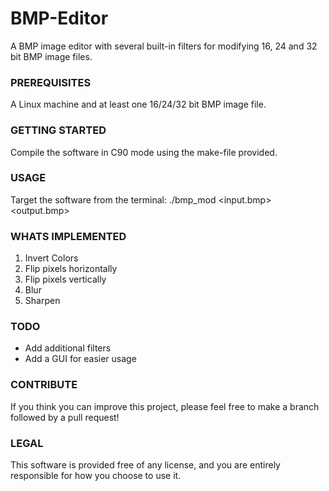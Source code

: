 # BMP-Editor
A BMP image editor with several built-in filters for modifying 16, 24 and 32 bit BMP image files.

### PREREQUISITES
A Linux machine and at least one 16/24/32 bit BMP image file.

### GETTING STARTED
Compile the software in C90 mode using the make-file provided.

### USAGE
Target the software from the terminal: ./bmp_mod <input.bmp> <output.bmp> <filter1> <filter2>

### WHATS IMPLEMENTED
1. Invert Colors
2. Flip pixels horizontally
3. Flip pixels vertically
4. Blur
5. Sharpen

### TODO
- Add additional filters
- Add a GUI for easier usage

### CONTRIBUTE
If you think you can improve this project, please feel free to make a branch followed by a pull request! 

### LEGAL
This software is provided free of any license, and you are entirely responsible for how you choose to use it.


